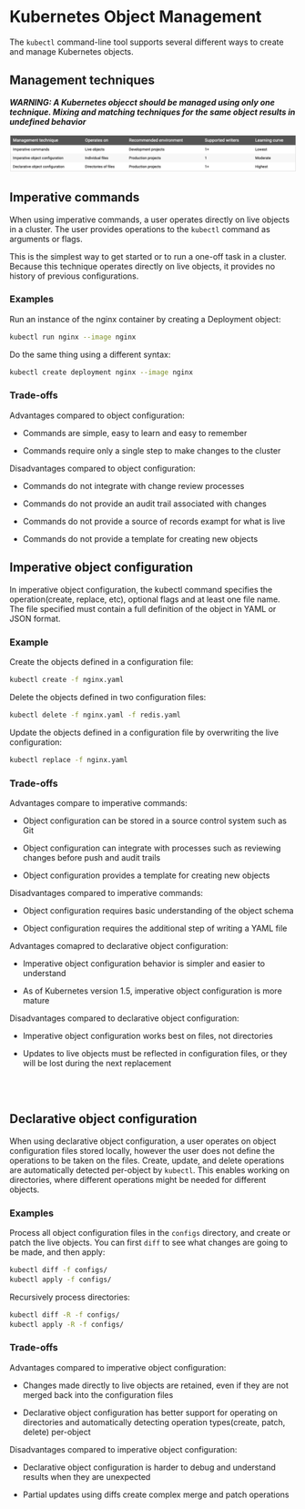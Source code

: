 # Kubernetes Object Management

The `kubectl` command-line tool supports several different ways to create and manage Kubernetes objects.

## Management techniques

***WARNING: A Kubernetes objecct should be managed using only one technique. Mixing and matching techniques for the same object results in undefined behavior***

![Management Techniques](./Resources/Management_Techniques.png)

## Imperative commands

When using imperative commands, a user operates directly on live objects in a cluster. The user provides operations to the `kubectl` command as arguments or flags.

This is the simplest way to get started or to run a one-off task in a cluster. Because this technique operates directly on live objects, it provides no history of previous configurations.

### Examples

Run an instance of the nginx container by creating a Deployment object:

```sh
kubectl run nginx --image nginx
```

Do the same thing using a different syntax:

```sh
kubectl create deployment nginx --image nginx
```

### Trade-offs

Advantages compared to object configuration:

- Commands are simple, easy to learn and easy to remember

- Commands require only a single step to make changes to the cluster

Disadvantages compared to object configuration:

- Commands do not integrate with change review processes

- Commands do not provide an audit trail associated with changes

- Commands do not provide a source of records exampt for what is live

- Commands do not provide a template for creating new objects

## Imperative object configuration

In imperative object configuration, the kubectl command specifies the operation(create, replace, etc), optional flags and at least one file name. The file specified must contain a full definition of the object in YAML or JSON format.

### Example

Create the objects defined in a configuration file:

```sh
kubectl create -f nginx.yaml
```

Delete the objects defined in two configuration files:

```sh
kubectl delete -f nginx.yaml -f redis.yaml
```

Update the objects defined in a configuration file by overwriting the live configuration:

```sh
kubectl replace -f nginx.yaml
```

### Trade-offs

Advantages compare to imperative commands:

- Object configuration can be stored in a source control system such as Git

- Object configuration can integrate with processes such as reviewing changes before push and audit trails

- Object configuration provides a template for creating new objects

Disadvantages compared to imperative commands:

- Object configuration requires basic understanding of the object schema

- Object configuration requires the additional step of writing a YAML file

Advantages comapred to declarative object configuration:

- Imperative object configuration behavior is simpler and easier to understand

- As of Kubernetes version 1.5, imperative object configuration is more mature

Disadvantages compared to declarative object configuration:

- Imperative object configuration works best on files, not directories

- Updates to live objects must be reflected in configuration files, or they will be lost during the next replacement

<br></br>

## Declarative object configuration

When using declarative object configuration, a user operates on object configuration files stored locally, however the user does not define the operations to be taken on the files. Create, update, and delete operations are automatically detected per-object by `kubectl`. This enables working on directories, where different operations might be needed for different objects.

### Examples

Process all object configuration files in the `configs` directory, and create or patch the live objects. You can first `diff` to see what changes are going to be made, and then apply:

```sh
kubectl diff -f configs/
kubectl apply -f configs/
```

Recursively process directories:

```sh
kubectl diff -R -f configs/
kubectl apply -R -f configs/
```

### Trade-offs

Advantages compared to imperative object configuration:

- Changes made directly to live objects are retained, even if they are not merged back into the configuration files

- Declarative object configuration has better support for operating on directories and automatically detecting operation types(create, patch, delete) per-object

Disadvantages compared to imperative object configuration:

- Declarative object configuration is harder to debug and understand results when they are unexpected

- Partial updates using diffs create complex merge and patch operations